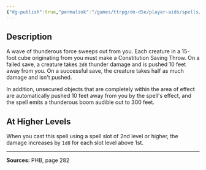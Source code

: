 ```yaml
---
{"dg-publish":true,"permalink":"/games/ttrpg/dn-d5e/player-aids/spells/level-1/thunderwave/","tags":["TTRPG/DND/5e","verbal","somatic"]}
---
```



## Description
A wave of thunderous force sweeps out from you.
Each creature in a 15-foot cube originating from you must make a Constitution Saving Throw.
On a failed save, a creature takes `2d8` thunder damage and is pushed 10 feet away from you.
On a successful save, the creature takes half as much damage and isn't pushed.

In addition, unsecured objects that are completely within the area of effect are automatically pushed 10 feet away from you by the spell's effect, and the spell emits a thunderous boom audible out to 300 feet.

## At Higher Levels
When you cast this spell using a spell slot of 2nd level or higher, the damage increases by `1d8` for each slot level above 1st.

---

**Sources:** PHB, page 282
